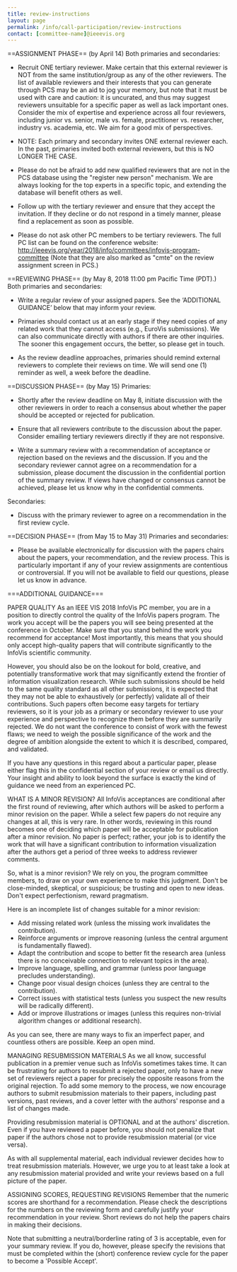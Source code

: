 ```yaml
---
title: review-instructions
layout: page
permalink: /info/call-participation/review-instructions
contact: [committee-name]@ieeevis.org
---
```


==ASSIGNMENT PHASE== (by April 14)
Both primaries and secondaries:
* Recruit ONE tertiary reviewer. Make certain that this external reviewer is NOT from the same institution/group as any of the other reviewers. The list of available reviewers and their interests that you can generate through PCS may be an aid to jog your memory, but note that it must be used with care and caution: it is uncurated, and thus may suggest reviewers unsuitable for a specific paper as well as lack important ones. Consider the mix of expertise and experience across all four reviewers, including junior vs. senior, male vs. female, practitioner vs. researcher, industry vs. academia, etc. We aim for a good mix of perspectives.

* NOTE: Each primary and secondary invites ONE external reviewer each. In the past, primaries invited both external reviewers, but this is NO LONGER THE CASE.

* Please do not be afraid to add new qualified reviewers that are not in the PCS database using the "register new person" mechanism. We are always looking for the top experts in a specific topic, and extending the database will benefit others as well.

* Follow up with the tertiary reviewer and ensure that they accept the invitation. If they decline or do not respond in a timely manner, please find a replacement as soon as possible.

* Please do not ask other PC members to be tertiary reviewers. The full PC list can be found on the conference website: http://ieeevis.org/year/2018/info/committees/infovis-program-committee (Note that they are also marked as "cmte" on the review assignment screen in PCS.)


==REVIEWING PHASE== (by May 8, 2018 11:00 pm Pacific Time (PDT).)
Both primaries and secondaries:
* Write a regular review of your assigned papers. See the ‘ADDITIONAL GUIDANCE’ below that may inform your review.

* Primaries should contact us at an early stage if they need copies of any related work that they cannot access (e.g., EuroVis submissions). We can also communicate directly with authors if there are other inquiries. The sooner this engagement occurs, the better, so please get in touch.

* As the review deadline approaches, primaries should remind external reviewers to complete their reviews on time. We will send one (1) reminder as well, a week before the deadline.


==DISCUSSION PHASE== (by May 15)
Primaries:
* Shortly after the review deadline on May 8, initiate discussion with the other reviewers in order to reach a consensus about whether the paper should be accepted or rejected for publication.

* Ensure that all reviewers contribute to the discussion about the paper. Consider emailing tertiary reviewers directly if they are not responsive.

* Write a summary review with a recommendation of acceptance or rejection based on the reviews and the discussion. If you and the secondary reviewer cannot agree on a recommendation for a submission, please document the discussion in the confidential portion of the summary review. If views have changed or consensus cannot be achieved, please let us know why in the confidential comments.

Secondaries:
* Discuss with the primary reviewer to agree on a recommendation in the first review cycle.


==DECISION PHASE== (from May 15 to May 31)
Primaries and secondaries:
* Please be available electronically for discussion with the papers chairs about the papers, your recommendation, and the review process. This is particularly important if any of your review assignments are contentious or controversial. If you will not be available to field our questions, please let us know in advance.


===ADDITIONAL GUIDANCE===

PAPER QUALITY
As an IEEE VIS 2018 InfoVis PC member, you are in a position to directly control the quality of the InfoVis papers program. The work you accept will be the papers you will see being presented at the conference in October. Make sure that you stand behind the work you recommend for acceptance! Most importantly, this means that you should only accept high-quality papers that will contribute significantly to the InfoVis scientific community.

However, you should also be on the lookout for bold, creative, and potentially transformative work that may significantly extend the frontier of information visualization research. While such submissions should be held to the same quality standard as all other submissions, it is expected that they may not be able to exhaustively (or perfectly) validate all of their contributions. Such papers often become easy targets for tertiary reviewers, so it is your job as a primary or secondary reviewer to use your experience and perspective to recognize them before they are summarily rejected. We do not want the conference to consist of work with the fewest flaws; we need to weigh the possible significance of the work and the degree of ambition alongside the extent to which it is described, compared, and validated.

If you have any questions in this regard about a particular paper, please either flag this in the confidential section of your review or email us directly. Your insight and ability to look beyond the surface is exactly the kind of guidance we need from an experienced PC.


WHAT IS A MINOR REVISION?
All InfoVis acceptances are conditional after the first round of reviewing, after which authors will be asked to perform a minor revision on the paper. While a select few papers do not require any changes at all, this is very rare. In other words, reviewing in this round becomes one of deciding which paper will be acceptable for publication after a minor revision. No paper is perfect; rather, your job is to identify the work that will have a significant contribution to information visualization after the authors get a period of three weeks to address reviewer comments.

So, what is a minor revision? We rely on you, the program committee members, to draw on your own experience to make this judgment. Don't be close-minded, skeptical, or suspicious; be trusting and open to new ideas. Don't expect perfectionism, reward pragmatism.

Here is an incomplete list of changes suitable for a minor revision:
* Add missing related work (unless the missing work invalidates the contribution).
* Reinforce arguments or improve reasoning (unless the central argument is fundamentally flawed).
* Adapt the contribution and scope to better fit the research area (unless there is no conceivable connection to relevant topics in the area).
* Improve language, spelling, and grammar (unless poor language precludes understanding).
* Change poor visual design choices (unless they are central to the contribution).
* Correct issues with statistical tests (unless you suspect the new results will be radically different).
* Add or improve illustrations or images (unless this requires non-trivial algorithm changes or additional research).

As you can see, there are many ways to fix an imperfect paper, and countless others are possible. Keep an open mind.


MANAGING RESUBMISSION MATERIALS
As we all know, successful publication in a premier venue such as InfoVis sometimes takes time. It can be frustrating for authors to resubmit a rejected paper, only to have a new set of reviewers reject a paper for precisely the opposite reasons from the original rejection. To add some memory to the process, we now encourage authors to submit resubmission materials to their papers, including past versions, past reviews, and a cover letter with the authors' response and a list of changes made.

Providing resubmission material is OPTIONAL and at the authors' discretion. Even if you have reviewed a paper before, you should not penalize that paper if the authors chose not to provide resubmission material (or vice versa).

As with all supplemental material, each individual reviewer decides how to treat resubmission materials. However, we urge you to at least take a look at any resubmission material provided and write your reviews based on a full picture of the paper.


ASSIGNING SCORES, REQUESTING REVISIONS
Remember that the numeric scores are shorthand for a recommendation. Please check the descriptions for the numbers on the reviewing form and carefully justify your recommendation in your review. Short reviews do not help the papers chairs in making their decisions.

Note that submitting a neutral/borderline rating of 3 is acceptable, even for your summary review. If you do, however, please specify the revisions that must be completed within the (short) conference review cycle for the paper to become a 'Possible Accept'.
